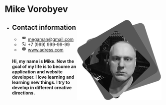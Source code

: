 # Mike Vorobyev

<img style="float: right;" src="https://github.com/MikeVorobyev/rsschool-cv/blob/gh-pages/assets/avatar.png">

- ## Contact information

  - <img style="float: left;" src="https://github.com/MikeVorobyev/rsschool-cv/blob/gh-pages/assets/Mail.png"> megaman@gmail.com
  - <img style="float: left;" src="https://github.com/MikeVorobyev/rsschool-cv/blob/gh-pages/assets/Tel.png"> +7 (999) 999-99-99
  - <img style="float: left;" src="https://github.com/MikeVorobyev/rsschool-cv/blob/gh-pages/assets/www.png"> www.adress.com

  #### Hi, my name is Mike. Now the goal of my life is to become an application and website developer. I love learning and learning new things. I try to develop in different creative directions.
